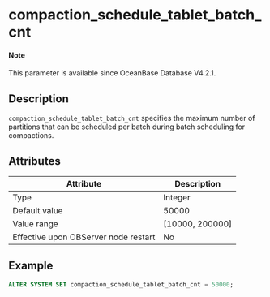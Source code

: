 # compaction_schedule_tablet_batch_cnt

<main id="notice" type='explain'>

  <h4>Note</h4>

  <p>This parameter is available since OceanBase Database V4.2.1. </p>

</main>

## Description

`compaction_schedule_tablet_batch_cnt` specifies the maximum number of partitions that can be scheduled per batch during batch scheduling for compactions. 

## Attributes

| **Attribute** | **Description** |
| --- | --- |
| Type | Integer |
| Default value | 50000 |
| Value range | [10000, 200000] |
| Effective upon OBServer node restart | No |

## Example

```sql
ALTER SYSTEM SET compaction_schedule_tablet_batch_cnt = 50000;
```
